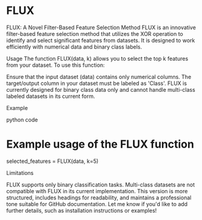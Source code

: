 # FLUX
FLUX: A Novel Filter-Based Feature Selection Method
FLUX is an innovative filter-based feature selection method that utilizes the XOR operation to identify and select significant features from datasets. It is designed to work efficiently with numerical data and binary class labels.

Usage
The function FLUX(data, k) allows you to select the top k features from your dataset. To use this function:

Ensure that the input dataset (data) contains only numerical columns.
The target/output column in your dataset must be labeled as 'Class'.
FLUX is currently designed for binary class data only and cannot handle multi-class labeled datasets in its current form.


Example

python code
# Example usage of the FLUX function
selected_features = FLUX(data, k=5)

Limitations

FLUX supports only binary classification tasks.
Multi-class datasets are not compatible with FLUX in its current implementation.
This version is more structured, includes headings for readability, and maintains a professional tone suitable for GitHub documentation. Let me know if you'd like to add further details, such as installation instructions or examples!













